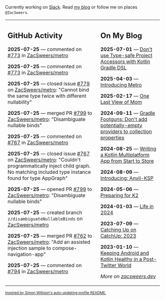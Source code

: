 Currently working on [Slack](https://slack.com/). Read [my blog](https://zacsweers.dev/) or follow me on places `@ZacSweers`.

<table><tr><td valign="top" width="60%">

## GitHub Activity
<!-- githubActivity starts -->
**2025-07-25** — commented on [#773](https://github.com/ZacSweers/metro/issues/773#issuecomment-3120447887) in [ZacSweers/metro](https://github.com/ZacSweers/metro)

**2025-07-25** — commented on [#773](https://github.com/ZacSweers/metro/issues/773#issuecomment-3119921804) in [ZacSweers/metro](https://github.com/ZacSweers/metro)

**2025-07-25** — closed issue [#779](https://github.com/ZacSweers/metro/issues/779) on [ZacSweers/metro](https://github.com/ZacSweers/metro): "Cannot bind the same type twice with different nullability"

**2025-07-25** — merged PR [#799](https://github.com/ZacSweers/metro/pull/799) to [ZacSweers/metro](https://github.com/ZacSweers/metro): "Disambiguate nullable binds"

**2025-07-25** — commented on [#767](https://github.com/ZacSweers/metro/issues/767#issuecomment-3119864300) in [ZacSweers/metro](https://github.com/ZacSweers/metro)

**2025-07-25** — closed issue [#767](https://github.com/ZacSweers/metro/issues/767) on [ZacSweers/metro](https://github.com/ZacSweers/metro): "Couldn't programmatically inject child graph. No matching included type instance found for type AppGraph"

**2025-07-25** — opened PR [#799](https://github.com/ZacSweers/metro/pull/799) to [ZacSweers/metro](https://github.com/ZacSweers/metro): "Disambiguate nullable binds"

**2025-07-25** — created branch `z/disambiguateNullableBinds` on [ZacSweers/metro](https://github.com/ZacSweers/metro)

**2025-07-25** — merged PR [#762](https://github.com/ZacSweers/metro/pull/762) to [ZacSweers/metro](https://github.com/ZacSweers/metro): "Add an assisted injection sample to compose-navigation-app"

**2025-07-25** — commented on [#794](https://github.com/ZacSweers/metro/issues/794#issuecomment-3118340429) in [ZacSweers/metro](https://github.com/ZacSweers/metro)
<!-- githubActivity ends -->
</td><td valign="top" width="40%">

## On My Blog
<!-- blog starts -->
**2025-07-01** — [Don't use Type-safe Project Accessors with Kotlin Gradle DSL](https://www.zacsweers.dev/dont-use-type-safe-project-accessors-with-kotlin-gradle-dsl/)

**2025-04-03** — [Introducing Metro](https://www.zacsweers.dev/introducing-metro/)

**2025-02-17** — [One Last View of Mom](https://www.zacsweers.dev/one-last-view-of-mom/)

**2024-09-11** — [Gradle Footguns: Don't add potentially-empty providers to collection properties](https://www.zacsweers.dev/gradle-footgun-adding-empty-providers-to-collection-properties/)

**2024-08-25** — [Writing a Kotlin Multiplatform App from Start to Store](https://www.zacsweers.dev/writing-a-kotlin-multiplatform-app-from-start-to-store/)

**2024-08-09** — [Introducing: Anvil-KSP](https://www.zacsweers.dev/introducing-anvil-ksp/)

**2024-05-06** — [Preparing for K2](https://www.zacsweers.dev/preparing-for-k2/)

**2024-01-03** — [Life in 2024](https://www.zacsweers.dev/life-in-2024/)

**2023-07-09** — [Catching Up on CatchUp: 2023](https://www.zacsweers.dev/catching-up-on-catchup-2023/)

**2023-01-10** — [Keeping Android and Kotlin Healthy in a Post-Twitter World](https://www.zacsweers.dev/keeping-android-healthy/)
<!-- blog ends -->
_More on [zacsweers.dev](https://zacsweers.dev/)_
</td></tr></table>

<sub><a href="https://simonwillison.net/2020/Jul/10/self-updating-profile-readme/">Inspired by Simon Willison's auto-updating profile README.</a></sub>